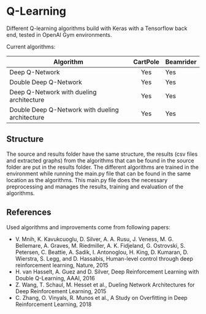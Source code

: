 # Q-Learning
Different Q-learning algorithms build with Keras with a Tensorflow back end, tested in OpenAI Gym environments.

Current algorithms:

| Algorithm                                       |CartPole   |Beamrider   |
|-------------------------------------------------|:---------:|:-----------|
|	Deep Q-Network                                  |Yes        |Yes         |
|	Double Deep Q-Network                           |Yes        |Yes         |
|	Deep Q-Network with dueling architecture        |Yes        |Yes         |
|	Double Deep Q-Network with dueling architecture |Yes        |Yes         |

## Structure
The source and results folder have the same structure, the results (csv files and extracted graphs) from the algorithms that can be found in the source folder are put in the results folder. The different algorithms are trained in the environment while running the main.py file that can be found in the same location as the algorithms. This main.py file does the necessary preprocessing and manages the results,  training and evaluation of the algorithms.

## References
Used algorithms and improvements come from following papers:
* V. Mnih, K. Kavukcuoglu, D. Silver, A. A. Rusu, J. Veness, M. G. Bellemare, A. Graves, M. Riedmiller, A. K. Fidjeland, G. Ostrovski, S. Petersen, C. Beattie, A. Sadik, I. Antonoglou, H. King, D. Kumaran, D. Wierstra, S. Legg, and D. Hassabis, Human-level control through deep reinforcement learning, Nature, 2015
* H. van Hasselt, A. Guez and D. Silver, Deep Reinforcement Learning with Double Q-Learning, AAAI, 2016
* Z. Wang, T. Schaul, M. Hesset et al., Dueling Network Architectures for Deep Reinforcement Learning, 2015
* C. Zhang, O. Vinyals, R. Munos et al., A Study on Overfitting in Deep Reinforcement Learning, 2018

